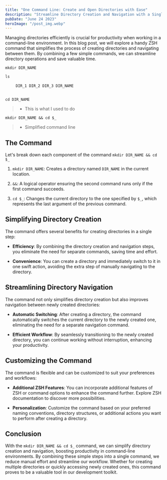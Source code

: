 ```yaml
---
title: "One Command Line: Create and Open Directories with Ease"
description: "Streamline Directory Creation and Navigation with a Single ZSH Command"
pubDate: "June 24 2023"
heroImage: "/post_img.webp"
---
```


Managing directories efficiently is crucial for productivity when working in a command-line environment. In this blog post, we will explore a handy ZSH command that simplifies the process of creating directories and navigating between them. By combining a few simple commands, we can streamline directory operations and save valuable time.

<div class="mockup-code mb-5">
  <pre data-prefix=">"><code>mkdir DIR_NAME</code></pre>
  <pre data-prefix=">"><code>ls</code></pre>
  <pre data-prefix="" class="grid text-info">
    <code>DIR_1 DIR_2 DIR_3 DIR_NAME</code>
  </pre>
  <pre data-prefix=">"><code>cd DIR_NAME</code></pre> 
</div>

> - This is what I used to do

<div class="mockup-code mb-5">
  <pre data-prefix=">"><code>mkdir DIR_NAME && cd $_</code></pre> 
</div>

> - Simplified command line

## The Command

Let's break down each component of the command `mkdir DIR_NAME && cd $_`

1. `mkdir DIR_NAME`: Creates a directory named `DIR_NAME` in the current location.

2. `&&`: A logical operator ensuring the second command runs only if the first command succeeds.

3. `cd $_`: Changes the current directory to the one specified by `$_`, which represents the last argument of the previous command.

## Simplifying Directory Creation

The command offers several benefits for creating directories in a single step:

- **Efficiency**: By combining the directory creation and navigation steps, you eliminate the need for separate commands, saving time and effort.

- **Convenience**: You can create a directory and immediately switch to it in one swift action, avoiding the extra step of manually navigating to the directory.

## Streamlining Directory Navigation

The command not only simplifies directory creation but also improves navigation between newly created directories:

- **Automatic Switching**: After creating a directory, the command automatically switches the current directory to the newly created one, eliminating the need for a separate navigation command.

- **Efficient Workflow**: By seamlessly transitioning to the newly created directory, you can continue working without interruption, enhancing your productivity.

## Customizing the Command

The command is flexible and can be customized to suit your preferences and workflows:

- **Additional ZSH Features**: You can incorporate additional features of ZSH or command options to enhance the command further. Explore ZSH documentation to discover more possibilities.

- **Personalization**: Customize the command based on your preferred naming conventions, directory structures, or additional actions you want to perform after creating a directory.

## Conclusion

With the `mkdir DIR_NAME && cd $_` command, we can simplify directory creation and navigation, boosting productivity in command-line environments. By combining these simple steps into a single command, we reduce manual effort and streamline our workflow. Whether for creating multiple directories or quickly accessing newly created ones, this command proves to be a valuable tool in our development toolkit.
